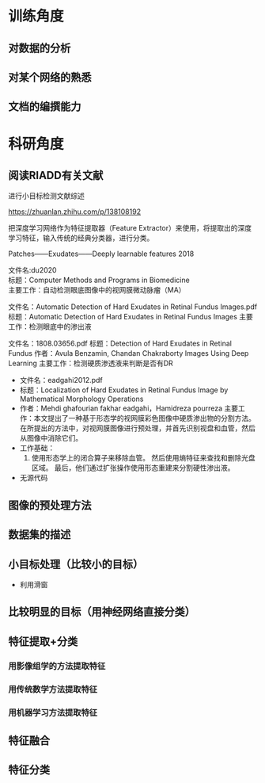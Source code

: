 # 训练角度

##  对数据的分析



##  对某个网络的熟悉


## 文档的编撰能力



# 科研角度

## 阅读RIADD有关文献

进行小目标检测文献综述

<https://zhuanlan.zhihu.com/p/138108192>

把深度学习网络作为特征提取器（Feature Extractor）来使用，将提取出的深度学习特征，输入传统的经典分类器，进行分类。

Patches——Exudates——Deeply learnable features 2018

文件名:du2020  \
标题：Computer Methods and Programs in Biomedicine \
主要工作：自动检测眼底图像中的视网膜微动脉瘤（MA）


文件名：Automatic Detection of Hard Exudates in Retinal Fundus Images.pdf \
标题：Automatic Detection of Hard Exudates in Retinal Fundus Images
主要工作：检测眼底中的渗出液

文件名：1808.03656.pdf
标题：Detection of Hard Exudates in Retinal Fundus
作者：Avula Benzamin, Chandan Chakraborty
Images Using Deep Learning
主要工作：检测硬质渗透液来判断是否有DR

- 文件名：eadgahi2012.pdf 
- 标题：Localization of Hard Exudates in Retinal Fundus Image by
Mathematical Morphology Operations 
- 作者：Mehdi ghafourian fakhar eadgahi，Hamidreza pourreza 
主要工作：本文提出了一种基于形态学的视网膜彩色图像中硬质渗出物的分割方法。在所提出的方法中，对视网膜图像进行预处理，并首先识别视盘和血管，然后从图像中消除它们。 
- 工作基础：
    1. 使用形态学上的闭合算子来移除血管。
然后使用熵特征来查找和删除光盘区域。
最后，他们通过扩张操作使用形态重建来分割硬性渗出液。
- 无源代码




## 图像的预处理方法



## 数据集的描述


## 小目标处理（比较小的目标）

- 利用滑窗


## 比较明显的目标（用神经网络直接分类）

## 特征提取+分类

### 用影像组学的方法提取特征

### 用传统数学方法提取特征

### 用机器学习方法提取特征


## 特征融合


## 特征分类
